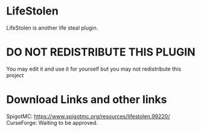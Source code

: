 # LifeStolen

LifeStolen is another life steal plugin.

# DO NOT REDISTRIBUTE THIS PLUGIN

You may edit it and use it for yourself but you may not redistribute this project


# Download Links and other links

SpigotMC: https://www.spigotmc.org/resources/lifestolen.99220/ \
CurseForge: Waiting to be approved.
